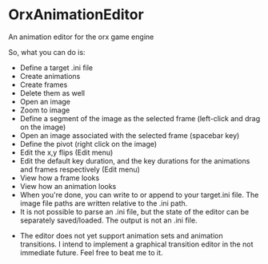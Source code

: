 OrxAnimationEditor
==================

An animation editor for the orx game engine

So, what you can do is:
* Define a target .ini file
* Create animations
* Create frames
* Delete them as well
* Open an image
* Zoom to image
* Define a segment of the image as the selected frame (left-click and drag on the image)
* Open an image associated with the selected frame (spacebar key)
* Define the pivot (right click on the image)
* Edit the x,y flips (Edit menu)
* Edit the default key duration, and the key durations for the animations and frames respectively (Edit menu)
* View how a frame looks
* View how an animation looks
* When you're done, you can write to or append to your target.ini file. The image file paths are written relative to the .ini path.
* It is not possible to parse an .ini file, but the state of the editor can be separately saved/loaded. The output is not an .ini file.

- The editor does not yet support animation sets and animation transitions. I intend to implement a graphical transition editor in the not immediate future. Feel free to beat me to it.
